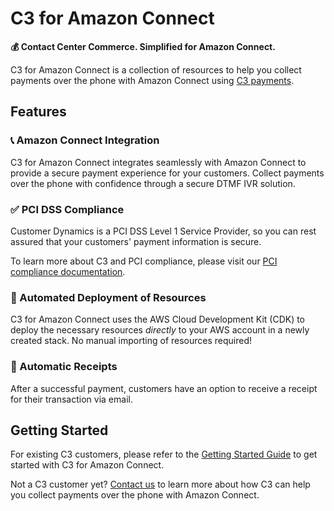 # C3 for Amazon Connect

**💰 Contact Center Commerce. Simplified for Amazon Connect.**

C3 for Amazon Connect is a collection of resources to help you collect payments over the phone with Amazon Connect using [C3 payments](https://www.customerdynamics.com/c3-payment).

## Features

### 📞 Amazon Connect Integration

C3 for Amazon Connect integrates seamlessly with Amazon Connect to provide a secure payment experience for your customers. Collect payments over the phone with confidence through a secure DTMF IVR solution.

### ✅ PCI DSS Compliance

Customer Dynamics is a PCI DSS Level 1 Service Provider, so you can rest assured that your customers' payment information is secure.

To learn more about C3 and PCI compliance, please visit our [PCI compliance documentation](./docs/PCI-COMPLIANCE.md).

### 🚀 Automated Deployment of Resources

C3 for Amazon Connect uses the AWS Cloud Development Kit (CDK) to deploy the necessary resources _directly_ to your AWS account in a newly created stack. No manual importing of resources required!

### 🧾 Automatic Receipts

After a successful payment, customers have an option to receive a receipt for their transaction via email.

## Getting Started

For existing C3 customers, please refer to the [Getting Started Guide](./docs/GETTING-STARTED.md) to get started with C3 for Amazon Connect.

Not a C3 customer yet? [Contact us](https://www.customerdynamics.com/contact-us) to learn more about how C3 can help you collect payments over the phone with Amazon Connect.
